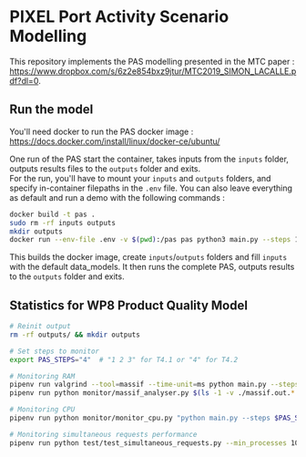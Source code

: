 # PIXEL Port Activity Scenario Modelling

This repository implements the PAS modelling presented in the MTC paper : https://www.dropbox.com/s/6z2e854bxz9jtur/MTC2019_SIMON_LACALLE.pdf?dl=0.

## Run the model

You'll need docker to run the PAS docker image : https://docs.docker.com/install/linux/docker-ce/ubuntu/

One run of the PAS start the container, takes inputs from the `inputs` folder, outputs results files to the `outputs` folder and exits.  
For the run, you'll have to mount your `inputs` and `outputs` folders, and specify in-container filepaths in the `.env` file. You can also leave everything as default and run a demo with the following commands :

```bash
docker build -t pas .
sudo rm -rf inputs outputs
mkdir outputs
docker run --env-file .env -v $(pwd):/pas pas python3 main.py --steps 1 2 3 4
```

This builds the docker image, create `inputs`/`outputs` folders and fill `inputs` with the default data_models. It then runs the complete PAS, outputs results to the `outputs` folder and exits.

## Statistics for WP8 Product Quality Model

```bash
# Reinit output
rm -rf outputs/ && mkdir outputs

# Set steps to monitor
export PAS_STEPS="4"  # "1 2 3" for T4.1 or "4" for T4.2

# Monitoring RAM
pipenv run valgrind --tool=massif --time-unit=ms python main.py --steps $PAS_STEPS
pipenv run python monitor/massif_analyser.py $(ls -1 -v ./massif.out.* | tail -n 1)

# Monitoring CPU
pipenv run python monitor/monitor_cpu.py "python main.py --steps $PAS_STEPS"

# Monitoring simultaneous requests performance
pipenv run python test/test_simultaneous_requests.py --min_processes 100 --max_processes 1000 --step_processes 100  # TODO : Broken
```
